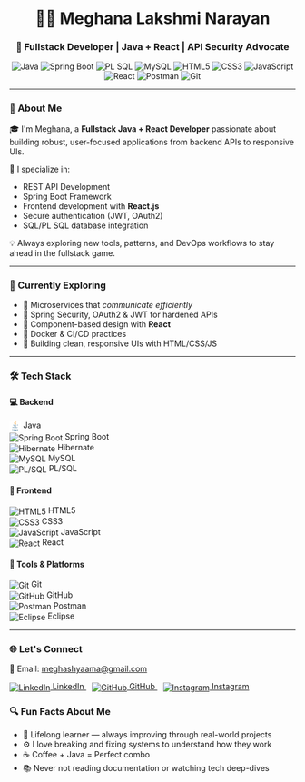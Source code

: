<h1 align="center">👩‍💻 Meghana Lakshmi Narayan</h1>
<h3 align="center">🚀 Fullstack Developer | Java + React | API Security Advocate</h3>

<p align="center">
  <!-- Backend -->
  <img src="https://img.shields.io/badge/Java-007396?style=flat&logo=java&logoColor=white" alt="Java" />
  <img src="https://img.shields.io/badge/SpringBoot-6DB33F?style=flat&logo=springboot&logoColor=white" alt="Spring Boot" />
  <img src="https://img.shields.io/badge/PL--SQL-464646?style=flat&logo=oracle&logoColor=white" alt="PL SQL" />
  <img src="https://img.shields.io/badge/MySQL-003545?style=flat&logo=mysql&logoColor=white" alt="MySQL" />
  <!-- Frontend -->
  <img src="https://img.shields.io/badge/HTML5-E44D26?style=flat&logo=html5&logoColor=white" alt="HTML5" />
  <img src="https://img.shields.io/badge/CSS3-1572B6?style=flat&logo=css3&logoColor=white" alt="CSS3" />
  <img src="https://img.shields.io/badge/JavaScript-F7DF1E?style=flat&logo=javascript&logoColor=black" alt="JavaScript" />
  <img src="https://img.shields.io/badge/React-61DAFB?style=flat&logo=react&logoColor=black" alt="React" />
  <!-- Tools -->
  <img src="https://img.shields.io/badge/Postman-FF6C37?style=flat&logo=postman&logoColor=white" alt="Postman" />
  <img src="https://img.shields.io/badge/Git-F05032?style=flat&logo=git&logoColor=white" alt="Git" />
</p>

---

### 🧭 About Me

🎓 I'm Meghana, a **Fullstack Java + React Developer** passionate about building robust, user-focused applications from backend APIs to responsive UIs.

🔐 I specialize in:
- REST API Development
- Spring Boot Framework
- Frontend development with **React.js**
- Secure authentication (JWT, OAuth2)
- SQL/PL SQL database integration

💡 Always exploring new tools, patterns, and DevOps workflows to stay ahead in the fullstack game.

---

### 🚧 Currently Exploring

- 🧩 Microservices that *communicate efficiently*
- 🔐 Spring Security, OAuth2 & JWT for hardened APIs
- 🧠 Component-based design with **React**
- 🐳 Docker & CI/CD practices
- 🎨 Building clean, responsive UIs with HTML/CSS/JS

---

### 🛠️ Tech Stack

#### 💻 Backend
<img src="https://raw.githubusercontent.com/github/explore/main/topics/java/java.png" alt="Java" width="20" height="20" style="vertical-align:middle" /> Java </br>
<img src="https://cdn.jsdelivr.net/npm/simple-icons@v9/icons/spring.svg" alt="Spring Boot" width="20" height="20" style="vertical-align:middle" /> Spring Boot  
<img src="https://cdn.jsdelivr.net/npm/simple-icons@v9/icons/hibernate.svg" alt="Hibernate" width="20" height="20" style="vertical-align:middle" /> Hibernate  
<img src="https://cdn.jsdelivr.net/npm/simple-icons@v9/icons/mysql.svg" alt="MySQL" width="20" height="20" style="vertical-align:middle" /> MySQL  
<img src="https://cdn.jsdelivr.net/npm/simple-icons@v9/icons/oracle.svg" alt="PL/SQL" width="20" height="20" style="vertical-align:middle" /> PL/SQL  

#### 🎨 Frontend
<img src="https://cdn.jsdelivr.net/npm/simple-icons@v9/icons/html5.svg" alt="HTML5" width="20" height="20" style="vertical-align:middle" /> HTML5  
<img src="https://cdn.jsdelivr.net/npm/simple-icons@v9/icons/css3.svg" alt="CSS3" width="20" height="20" style="vertical-align:middle" /> CSS3  
<img src="https://cdn.jsdelivr.net/npm/simple-icons@v9/icons/javascript.svg" alt="JavaScript" width="20" height="20" style="vertical-align:middle" /> JavaScript  
<img src="https://cdn.jsdelivr.net/npm/simple-icons@v9/icons/react.svg" alt="React" width="20" height="20" style="vertical-align:middle" /> React  

#### 🧪 Tools & Platforms
<img src="https://cdn.jsdelivr.net/npm/simple-icons@v9/icons/git.svg" alt="Git" width="20" height="20" style="vertical-align:middle" /> Git  
<img src="https://cdn.jsdelivr.net/npm/simple-icons@v9/icons/github.svg" alt="GitHub" width="20" height="20" style="vertical-align:middle" /> GitHub  
<img src="https://cdn.jsdelivr.net/npm/simple-icons@v9/icons/postman.svg" alt="Postman" width="20" height="20" style="vertical-align:middle" /> Postman  
<img src="https://cdn.jsdelivr.net/npm/simple-icons@v9/icons/eclipseide.svg" alt="Eclipse" width="20" height="20" style="vertical-align:middle" /> Eclipse  

---

### 🌐 Let's Connect

📧 Email: [meghashyaama@gmail.com](mailto:meghashyaama@gmail.com)

<p align="left">
  <a href="https://linkedin.com/in/meghana-l-ba593622b" target="_blank" rel="noopener noreferrer" style="margin-right:10px;">
    <img src="https://cdn.jsdelivr.net/npm/simple-icons@v9/icons/linkedin.svg" alt="LinkedIn" width="30" height="30" style="vertical-align:middle" /> LinkedIn
  </a>
  <a href="https://github.com/Meghashyaama" target="_blank" rel="noopener noreferrer" style="margin-right:10px;">
    <img src="https://cdn.jsdelivr.net/npm/simple-icons@v9/icons/github.svg" alt="GitHub" width="30" height="30" style="vertical-align:middle" /> GitHub
  </a>
  <a href="https://www.instagram.com/megha_shyama?igsh=aGg3dnMwNm5xMnNy" target="_blank" rel="noopener noreferrer">
    <img src="https://cdn.jsdelivr.net/npm/simple-icons@v9/icons/instagram.svg" alt="Instagram" width="30" height="30" style="vertical-align:middle" /> Instagram
  </a>
</p>

### 🔍 Fun Facts About Me

- 🌱 Lifelong learner — always improving through real-world projects  
- ⚙️ I love breaking and fixing systems to understand how they work  
- ☕ Coffee + Java = Perfect combo  
- 📚 Never not reading documentation or watching tech deep-dives  
